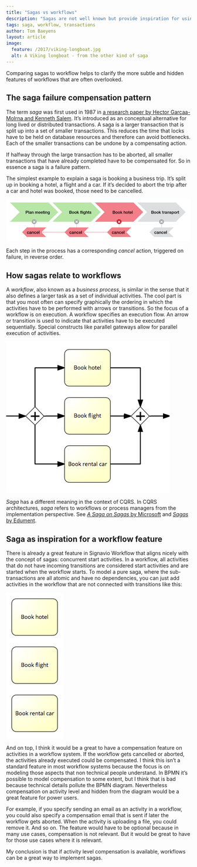 ```yaml
---
title: "Sagas vs workflows"
description: "Sagas are not well known but provide inspiration for using workflows."
tags: saga, workflow, transactions
author: Tom Baeyens
layout: article
image:
  feature: /2017/viking-longboat.jpg
  alt: A Viking longboat - from the other kind of saga
---
```


Comparing sagas to workflow helps to clarify the more subtle and hidden features of workflows
that are often overlooked.

## The saga failure compensation pattern

The term _saga_ was first used in 1987 in [a research paper by Hector Garcaa-Molrna and Kenneth Salem](http://www.cs.cornell.edu/andru/cs711/2002fa/reading/sagas.pdf).
It’s introduced as an conceptual alternative for long lived or distributed transactions.
A saga is a larger transaction that is split up into a set of smaller transactions.
This reduces the time that locks have to be held on database resources and therefore can avoid bottlenecks.
Each of the smaller transactions can be undone by a compensating action.

If halfway through the large transaction has to be aborted, all smaller transactions that have already completed have to be compensated for.
So in essence a saga is a failure pattern.

The simplest example to explain a saga is booking a business trip.
It’s split up in booking a hotel, a flight and a car.
If it’s decided to abort the trip after a car and hotel was booked, those need to be cancelled.

![Saga compensation](../2017/book-trip-compensation.png)

Each step in the process has a corresponding _cancel_ action, triggered on failure, in reverse order.

## How sagas relate to workflows

A _workflow_, also known as a _business process_, is similar in the sense that it also defines a larger task as a set of individual activities.
The cool part is that you most often can specify graphically the ordering in which the activities have to be performed with arrows or transitions.
So the focus of a workflow is on execution.
A workflow specifies an execution flow.
An arrow or transition is used to indicate that activities have to be executed sequentially.
Special constructs like parallel gateways allow for parallel execution of activities.

![Parallel gateway workflow execution](../2017/book-trip-parallel.png)

_Saga_ has a different meaning in the context of CQRS.
In CQRS architectures, _saga_ refers to workflows or process managers from the implementation perspective.
See [_A Saga on Sagas_ by Microsoft](https://msdn.microsoft.com/en-us/library/jj591569.aspx) and [_Sagas_ by Edument](http://www.cqrs.nu/Faq/sagas).

## Saga as inspiration for a workflow feature

There is already a great feature in Signavio Workflow that aligns nicely with the concept of sagas: concurrent start activities.
In a workflow, all activities that do not have incoming transitions are considered start activities and are started when the workflow starts.
To model a pure saga, where the sub-transactions are all atomic and have no dependencies, you can just add activities in the workflow that are not connected with transitions like this:

![Implicit parallel workflow execution](../2017/book-trip-activities.png)

And on top, I think it would be a great to have a compensation feature on activities in a workflow system.
If the workflow gets cancelled or aborted, the activities already executed could be compensated.
I think this isn’t a standard feature in most workflow systems because the focus is on modeling those aspects that non technical people understand.
In BPMN it’s possible to model compensation to some extent, but I think that is bad because technical details pollute the BPMN diagram.
Nevertheless compensation on activity level and hidden from the diagram would be a great feature for power users.

For example, if you specify sending an email as an activity in a workflow, you could also specify a compensation email that is sent if later the workflow gets aborted.
When the activity is uploading a file, you could remove it.
And so on.
The feature would have to be optional because in many use cases, compensation is not relevant.
But it would be great to have for those use cases where it is relevant.

My conclusion is that if activity level compensation is available, workflows can be a great way to implement sagas.
